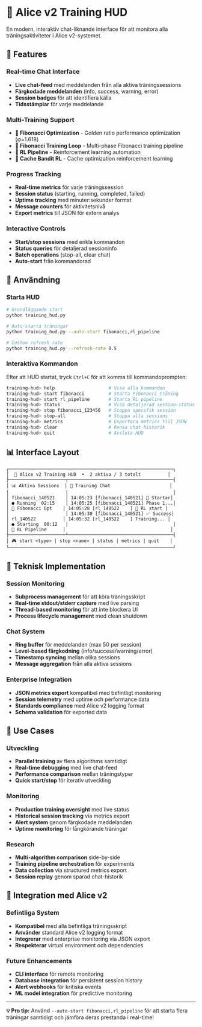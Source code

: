 # 🧮 Alice v2 Training HUD

En modern, interaktiv chat-liknande interface för att monitora alla träningsaktiviteter i Alice v2-systemet.

## 🎯 Features

### Real-time Chat Interface
- **Live chat-feed** med meddelanden från alla aktiva träningssessions
- **Färgkodade meddelanden** (info, success, warning, error)
- **Session badges** för att identifiera källa  
- **Tidsstämplar** för varje meddelande

### Multi-Training Support
- **🧮 Fibonacci Optimization** - Golden ratio performance optimization (φ=1.618)
- **🔄 Fibonacci Training Loop** - Multi-phase Fibonacci training pipeline
- **🤖 RL Pipeline** - Reinforcement learning automation
- **💾 Cache Bandit RL** - Cache optimization reinforcement learning

### Progress Tracking
- **Real-time metrics** för varje träningssession
- **Session status** (starting, running, completed, failed)
- **Uptime tracking** med minuter:sekunder format
- **Message counters** för aktivitetsnivå
- **Export metrics** till JSON för extern analys

### Interactive Controls
- **Start/stop sessions** med enkla kommandon
- **Status queries** för detaljerad sessioninfo
- **Batch operations** (stop-all, clear chat)
- **Auto-start** från kommandorad

## 🚀 Användning

### Starta HUD
```bash
# Grundläggande start
python training_hud.py

# Auto-starta träningar
python training_hud.py --auto-start fibonacci,rl_pipeline

# Custom refresh rate
python training_hud.py --refresh-rate 0.5
```

### Interaktiva Kommandon

Efter att HUD startat, tryck `Ctrl+C` för att komma till kommandoprompten:

```bash
training-hud> help                    # Visa alla kommandon
training-hud> start fibonacci         # Starta Fibonacci träning
training-hud> start rl_pipeline       # Starta RL pipeline
training-hud> status                  # Visa detaljerad session-status
training-hud> stop fibonacci_123456   # Stoppa specifik session
training-hud> stop-all                # Stoppa alla sessions
training-hud> metrics                 # Exportera metrics till JSON
training-hud> clear                   # Rensa chat-historik
training-hud> quit                    # Avsluta HUD
```

## 📊 Interface Layout

```
┌─────────────────────────────────────────────────────────────┐
│  🧮 Alice v2 Training HUD  •  2 aktiva / 3 totalt          │
├─────────────────────┬───────────────────────────────────────┤
│ 📊 Aktiva Sessions  │ 💬 Training Chat                      │
│                     │                                       │
│ fibonacci_140521    │ 14:05:23 [fibonacci_140521] 🚀 Startar│
│ ● Running  02:15    │ 14:05:25 [fibonacci_140521] Phase 1...│  
│ 🧮 Fibonacci Opt    │ 14:05:28 [rl_140522    ] 🤖 RL start │
│                     │ 14:05:30 [fibonacci_140521] ✅ Success│
│ rl_140522          │ 14:05:32 [rl_140522    ] Training... │
│ ● Starting  00:12   │                                       │
│ 🤖 RL Pipeline      │                                       │
├─────────────────────┴───────────────────────────────────────┤
│ 🎮 start <type> | stop <name> | status | metrics | quit    │
└─────────────────────────────────────────────────────────────┘
```

## 🔧 Teknisk Implementation

### Session Monitoring
- **Subprocess management** för att köra träningsskript
- **Real-time stdout/stderr capture** med live parsing
- **Thread-based monitoring** för att inte blockera UI
- **Process lifecycle management** med clean shutdown

### Chat System
- **Ring buffer** för meddelanden (max 50 per session)
- **Level-based färgkodning** (info/success/warning/error)
- **Timestamp syncing** mellan olika sessions
- **Message aggregation** från alla aktiva sessions

### Enterprise Integration
- **JSON metrics export** kompatibel med befintligt monitoring
- **Session telemetry** med uptime och performance data
- **Standards compliance** med Alice v2 logging format
- **Schema validation** för exported data

## 🎯 Use Cases

### Utveckling
- **Parallel training** av flera algorithms samtidigt
- **Real-time debugging** med live chat-feed
- **Performance comparison** mellan träningstyper
- **Quick start/stop** för iterativ utveckling

### Monitoring
- **Production training oversight** med live status
- **Historical session tracking** via metrics export
- **Alert system** genom färgkodade meddelanden
- **Uptime monitoring** för långkörande träningar

### Research
- **Multi-algorithm comparison** side-by-side
- **Training pipeline orchestration** för experiments
- **Data collection** via structured metrics export
- **Session replay** genom sparad chat-historik

## 🚀 Integration med Alice v2

### Befintliga System
- **Kompatibel** med alla befintliga träningsskript
- **Använder** standard Alice v2 logging format
- **Integrerar** med enterprise monitoring via JSON export
- **Respekterar** virtual environment och dependencies

### Future Enhancements
- **CLI interface** för remote monitoring
- **Database integration** för persistent session history
- **Alert webhooks** för kritiska events
- **ML model integration** för predictive monitoring

---

**💡 Pro tip:** Använd `--auto-start fibonacci,rl_pipeline` för att starta flera träningar samtidigt och jämföra deras prestanda i real-time!